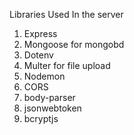 Libraries Used In the server

1. Express
2. Mongoose for mongobd
3. Dotenv
4. Multer for file upload
5. Nodemon
5. CORS
6. body-parser
7. jsonwebtoken
8. bcryptjs